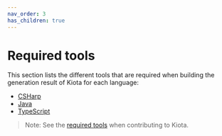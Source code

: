 ```yaml
---
nav_order: 3
has_children: true
---
```


# Required tools

This section lists the different tools that are required when building the generation result of Kiota for each language:

- [CSHarp](./dotnet)
- [Java](./java)
- [TypeScript](./typescript)

> Note: See the [required tools](./kiota) when contributing to Kiota.
